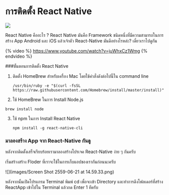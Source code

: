 # การติดตั้ง React Native


![](images/React-native.png)

React Native คืออะไร ? 
React Native มันคือ Framework ชนิดหนึ่งที่มีความสามารถในการสร้าง App Android และ iOS แล้วเจ้าตัว React-Native มันดีอย่างไรหล่ะ? เดี๋ยวเราไปดูกัน


{% video %} https://www.youtube.com/watch?v=juWhxCz1Wmg {% endvideo %}


 ###ขั้นตอนการติดตั้ง React Native


 1. ติดตั้ง HomeBrew สำหรับเครื่อง Mac โดยใช้คำสั่งดังต่อไปนี้ใน command line
 
      ```/usr/bin/ruby -e "$(curl -fsSL https://raw.githubusercontent.com/Homebrew/install/master/install)"```
  
 2. ใช้ HomeBrew ในการ Install Node.js 
 
  ```brew install node```
  
 3. ใช้ npm ในการ Install React Native

    ```npm install -g react-native-cli```
  
 
###  มาลองสร้าง App จาก React-Native กันดู

  หลังจากติดตั้งเสร็จเรียบร้อยเรามาลองสร้างโปรเจค React-Native ง่าย ๆ กันครับ

เริ่มสร้างสร้าง Floder ที่เราจะใช้ในการเก็บแอปของเรากันก่อนนะครับ

![](images/Screen Shot 2559-06-21 at 14.59.33.png)

หลังจากนั้นเปิดโปรแกรม Terminal พิมพ์ cd เพื่อจะเข้า Directory และทำการดึงโฟลเดอร์ที่สร้าง ReactApp เข้าไปใน Terminal แล้วกด Enter 1 ทีครับ

  
 
 

